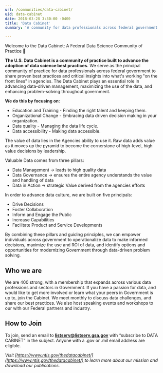 ```yaml
---
url: /communities/data-cabinet/
uid: data-cabinet
date: 2018-03-28 3:30:00 -0400
title: 'Data Cabinet'
summary: 'A community for data professionals across federal government to share proven best practices and critical insights.'

---
```


Welcome to the Data Cabinet: A Federal Data Science Community of Practice :tada:

**The U.S. Data Cabinet is a community of practice built to advance the adoption of data science best practices.** We serve as the principal community of practice for data professionals across federal government to share proven best practices and critical insights into what's working "on the front lines" in agencies. The Data Cabinet plays an essential role in advancing data-driven management, maximizing the use of the data, and enhancing problem-solving throughout government.


**We do this by focusing on:**

- Education and Training - Finding the right talent and keeping them.
- Organizational Change - Embracing data driven decision making in your organization.
- Data quality - Managing the data life cycle.
- Data accessibility - Making data accessible.

The value of data lies in the Agencies ability to use it. Raw data adds value as it moves up the pyramid to become the cornerstone of high-level, high value decisions by leadership.

Valuable Data comes from three pillars:

- Data Management -> leads to high quality data
- Data Governance -> ensures the entire agency understands the value and handling of data
- Data in Action ->  strategic  Value derived from the agencies efforts

In order to advance data culture, we are built on five principals:

- Drive Decisions
- Foster Collaboration
- Inform and Engage the Public
- Increase Capabilities
- Facilitate Product and Service Developments

By combining these pillars and guiding principles, we can empower individuals across government to operationalize data to make informed decisions, maximize the use and ROI of data, and identify options and opportunities for modernizing Government through data-driven problem solving.


## Who we are

We are 400 strong, with a membership that expands across various data professions and sectors in Government. If you have a passion for data, and would like to get more involved or learn what your peers in Government is up to, join the Cabinet. We meet monthly to discuss data challenges, and share our best practices. We also host speaking events and workshops to our with our Federal partners and industry.

## How to Join

To join, send an email to [**listserv@listserv.gsa.gov**](mailto:listserv@listserv.gsa.gov?subject=&amp;body=subscribe%20DATA%20CABINET) with “subscribe to DATA CABINET” in the subject. Anyone with a .gov or .mil email address are eligible.


_Visit [https://www.ntis.gov/thedatacabinet/](https://www.ntis.gov/thedatacabinet/) to learn more about our mission and download our publications._
